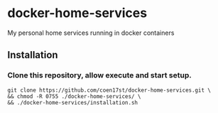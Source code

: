 # docker-home-services
My personal home services running in docker containers

## Installation
### Clone this repository, allow execute and start setup.
```
git clone https://github.com/coen17st/docker-home-services.git \
&& chmod -R 0755 ./docker-home-services/ \
&& ./docker-home-services/installation.sh
```
